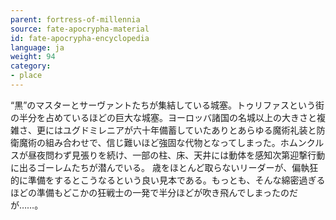 ```yaml
---
parent: fortress-of-millennia
source: fate-apocrypha-material
id: fate-apocrypha-encyclopedia
language: ja
weight: 94
category:
- place
---
```


“黒”のマスターとサーヴァントたちが集結している城塞。トゥリファスという街の半分を占めているほどの巨大な城塞。ヨーロッバ諸国の名城以上の大きさと複雑さ、更にはユグドミレニアが六十年備蓄していたありとあらゆる魔術礼装と防衛魔術の組み合わせで、信じ難いほど強固な代物となってしまった。ホムンクルスが昼夜問わず見張りを続け、一部の柱、床、天井には動体を感知次第迎撃行動に出るゴーレムたちが潜んでいる。
歳をほとんど取らないリーダーが、偏執狂的に準備をするとこうなるという良い見本である。もっとも、そんな綿密過ぎるほどの準備もどこかの狂戦士の一発で半分ほどが吹き飛んでしまったのだが……。
